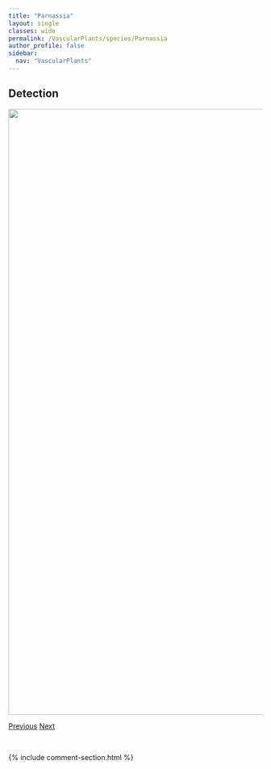 ```yaml
---
title: "Parnassia"
layout: single
classes: wide
permalink: /VascularPlants/species/Parnassia
author_profile: false
sidebar:
  nav: "VascularPlants"
---
```


<h2>Detection</h2>

<a href="https://drive.google.com/uc?export=view&id=1ykIyTW3XXjfhchu_I7SKVUk9eMM4_M2U">
<img src="https://drive.google.com/uc?export=view&id=1ykIyTW3XXjfhchu_I7SKVUk9eMM4_M2U" height = "1200" width = "800">
</a>


<a href="/DevelopmentWebsite/VascularPlants/species/PapaverSomniferum" class="pagination--pager" title="Papaver somniferum">Previous</a> <a href="/DevelopmentWebsite/VascularPlants/species/ParnassiaFimbriata" class="pagination--pager" title="Parnassia fimbriata">Next</a>

<p>&nbsp;</p>

{% include comment-section.html %}

